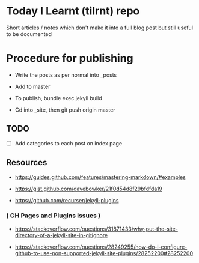 # Today I Learnt (tilrnt) repo

Short articles / notes which don't make it into a full blog post but still useful to be documented

# Procedure for publishing

- Write the posts as per normal into _posts

- Add to master

- To publish, bundle exec jekyll build

- Cd into _site, then git push origin master


## TODO

- [ ] Add categories to each post on index page


## Resources

- https://guides.github.com/features/mastering-markdown/#examples

- https://gist.github.com/davebowker/21f0d54d8f29bfdfda19

- https://github.com/recurser/jekyll-plugins

### ( GH Pages and Plugins issues )

- https://stackoverflow.com/questions/31871433/why-put-the-site-directory-of-a-jekyll-site-in-gitignore

- https://stackoverflow.com/questions/28249255/how-do-i-configure-github-to-use-non-supported-jekyll-site-plugins/28252200#28252200
